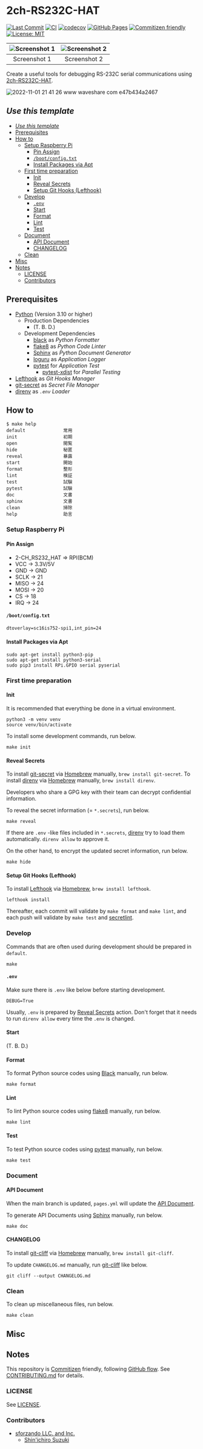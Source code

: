 # 2ch-RS232C-HAT

<!-- Badges -->
[![Last Commit](https://img.shields.io/github/last-commit/shin-sforzando/2ch-RS232C-HAT)](https://github.com/shin-sforzando/2ch-RS232C-HAT/graphs/commit-activity)
[![CI](https://github.com/shin-sforzando/2ch-RS232C-HAT/actions/workflows/ci.yml/badge.svg)](https://github.com/shin-sforzando/2ch-RS232C-HAT/actions/workflows/ci.yml)
[![codecov](https://codecov.io/gh/shin-sforzando/2ch-RS232C-HAT/branch/main/graph/badge.svg?token=TDCVLUJ4RF)](https://codecov.io/gh/shin-sforzando/2ch-RS232C-HAT)
[![GitHub Pages](https://github.com/shin-sforzando/2ch-RS232C-HAT/actions/workflows/pages.yml/badge.svg)](https://shin-sforzando.github.io/2ch-RS232C-HAT/)
[![Commitizen friendly](https://img.shields.io/badge/commitizen-friendly-brightgreen.svg)](http://commitizen.github.io/cz-cli/)
[![License: MIT](https://img.shields.io/badge/License-MIT-blue.svg)](https://opensource.org/licenses/MIT)

<!-- Screenshots -->
| ![Screenshot 1](https://placehold.jp/32/3d4070/ffffff/720x480.png?text=Screenshot%201) | ![Screenshot 2](https://placehold.jp/32/703d40/ffffff/720x480.png?text=Screenshot%202) |
|:--------------------------------------------------------------------------------------:|:--------------------------------------------------------------------------------------:|
|                                      Screenshot 1                                      |                                      Screenshot 2                                      |

<!-- Synopsis -->
Create a useful tools for debugging RS-232C serial communications using [2ch-RS232C-HAT](https://www.waveshare.com/2-ch-rs232-hat.htm).

![2022-11-01 21 41 26 www waveshare com e47b434a2467](https://user-images.githubusercontent.com/32637762/199235202-9040a621-a715-46f6-afad-e3b84a7620e7.png)

## *Use this template*

<!-- TOC -->
- [*Use this template*](#use-this-template)
- [Prerequisites](#prerequisites)
- [How to](#how-to)
  - [Setup Raspberry Pi](#setup-raspberry-pi)
    - [Pin Assign](#pin-assign)
    - [`/boot/config.txt`](#bootconfigtxt)
    - [Install Packages via Apt](#install-packages-via-apt)
  - [First time preparation](#first-time-preparation)
    - [Init](#init)
    - [Reveal Secrets](#reveal-secrets)
    - [Setup Git Hooks (Lefthook)](#setup-git-hooks-lefthook)
  - [Develop](#develop)
    - [`.env`](#env)
    - [Start](#start)
    - [Format](#format)
    - [Lint](#lint)
    - [Test](#test)
  - [Document](#document)
    - [API Document](#api-document)
    - [CHANGELOG](#changelog)
  - [Clean](#clean)
- [Misc](#misc)
- [Notes](#notes)
  - [LICENSE](#license)
  - [Contributors](#contributors)

## Prerequisites

- [Python](https://www.python.org) (Version 3.10 or higher)
  - Production Dependencies
    - (T. B. D.)
  - Development Dependencies
    - [black](https://github.com/psf/black) as *Python Formatter*
    - [flake8](https://pypi.org/project/flake8/) as *Python Code Linter*
    - [Sphinx](https://www.sphinx-doc.org/) as *Python Document Generator*
    - [loguru](https://github.com/Delgan/loguru) as *Application Logger*
    - [pytest](https://pypi.org/project/pytest/) for *Application Test*
      - [pytest-xdist](https://pypi.org/project/pytest-xdist/) for *Parallel Testing*
- [Lefthook](https://github.com/evilmartians/lefthook) as *Git Hooks Manager*
- [git-secret](https://git-secret.io/) as *Secret File Manager*
- [direnv](https://direnv.net) as *`.env` Loader*

## How to

```shell
$ make help
default              常用
init                 初期
open                 閲覧
hide                 秘匿
reveal               暴露
start                開始
format               整形
lint                 検証
test                 試験
pytest               試験
doc                  文書
sphinx               文書
clean                掃除
help                 助言
```

### Setup Raspberry Pi

#### Pin Assign

- 2-CH_RS232_HAT => RPI(BCM)
- VCC            -> 3.3V/5V
- GND            -> GND
- SCLK           -> 21
- MISO           -> 24
- MOSI           -> 20
- CS             -> 18
- IRQ            -> 24

#### `/boot/config.txt`

```/boot/config.txt
dtoverlay=sc16is752-spi1,int_pin=24
```

#### Install Packages via Apt

```shell
sudo apt-get install python3-pip
sudo apt-get install python3-serial
sudo pip3 install RPi.GPIO serial pyserial
```

### First time preparation

#### Init

It is recommended that everything be done in a virtual environment.

```shell
python3 -m venv venv
source venv/bin/activate
```

To install some development commands, run below.

```shell
make init
```

#### Reveal Secrets

To install [git-secret](https://git-secret.io/) via [Homebrew](https://brew.sh) manually, `brew install git-secret`.
To install [direnv](https://direnv.net) via [Homebrew](https://brew.sh) manually, `brew install direnv`.

Developers who share a GPG key with their team can decrypt confidential information.

To reveal the secret information (= `*.secrets`), run below.

```shell
make reveal
```

If there are `.env` -like files included in `*.secrets`, [direnv](https://direnv.net) try to load them automatically.
`direnv allow` to approve it.

On the other hand, to encrypt the updated secret information, run below.

```shell
make hide
```

#### Setup Git Hooks (Lefthook)

To install [Lefthook](https://github.com/evilmartians/lefthook) via [Homebrew](https://brew.sh), `brew install lefthook`.

```shell
lefthook install
```

Thereafter, each commit will validate by `make format` and `make lint`, and each push will validate by `make test` and [secretlint](https://github.com/secretlint/secretlint).

### Develop

Commands that are often used during development should be prepared in `default`.

```shell
make
```

#### `.env`

Make sure there is `.env` like below before starting development.

```.env
DEBUG=True
```

Usually, `.env` is prepared by [Reveal Secrets](#reveal-secrets) action.
Don't forget that it needs to run `direnv allow` every time the `.env` is changed.

#### Start

(T. B. D.)

#### Format

To format Python source codes using [Black](https://github.com/psf/black) manually, run below.

```shell
make format
```

#### Lint

To lint Python source codes using [flake8](https://pypi.org/project/flake8/) manually, run below.

```shell
make lint
```

#### Test

To test Python source codes using [pytest](https://docs.pytest.org/) manually, run below.

```shell
make test
```

### Document

#### API Document

When the main branch is updated, `pages.yml` will update the [API Document](https://shin-sforzando.github.io/2ch-RS232C-HAT/).

To generate API Documents using [Sphinx](https://www.sphinx-doc.org/) manually, run below.

```shell
make doc
```

#### CHANGELOG

To install [git-cliff](https://github.com/orhun/git-cliff) via [Homebrew](https://brew.sh) manually, `brew install git-cliff`.

To update `CHANGELOG.md` manually, run [git-cliff](https://github.com/orhun/git-cliff) like below.

```shell
git cliff --output CHANGELOG.md
```

### Clean

To clean up miscellaneous files, run below.

```shell
make clean
```

## Misc

## Notes

This repository is [Commitizen](https://commitizen.github.io/cz-cli/) friendly, following [GitHub flow](https://docs.github.com/en/get-started/quickstart/github-flow).
See [CONTRIBUTING.md](./CONTRIBUTING.md) for details.

### LICENSE

See [LICENSE](LICENSE).

### Contributors

- [sforzando LLC. and Inc.](https://sforzando.co.jp/)
  - [Shin'ichiro Suzuki](https://github.com/shin-sforzando)
